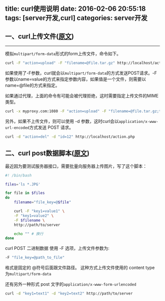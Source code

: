 title: curl使用说明
date: 2016-02-06 20:55:18
tags: [server开发,curl]
categories: server开发
---

## 一、curl上传文件([原文](http://blog.charlee.li/upload-with-curl/))
***
模拟`multipart/form-data`形式的form上传文件，命令如下。
``` bash
curl -F "action=upload" -F "filename=@file.tar.gz" http://localhost/action.php
```
<!--more-->

如果使用了-F参数，curl就会以`multipart/form-data`的方式发送POST请求。-F参数以name=value的方式来指定参数内容，如果值是一个文件，则需要以name=@file的方式来指定。

如果通过代理，上面的命令有可能会被代理拒绝，这时需要指定上传文件的MIME类型。
```bash
curl -x myproxy.com:1080 -F "action=upload" -F "filename=@file.tar.gz;type=application/octet-stream" http://localhost/action.php
```

另外，如果不上传文件，则可以使用 -d 参数，这时curl会以`application/x-www-url-encoded`方式发送 POST 请求。
```bash
curl -d "action=del" -d "id=12" http://localhost/action.php
```
## 二、curl post数据脚本([原文](http://blog.cocoabit.com/2013-11-06-mac-xia-shi-yong-curl-post-shu-ju/))

最近因为要测试服务器接口，需要批量向服务器上传图片，写了这个脚本：

```bash
#! /bin/bash

files='ls *.JPG'

for file in $files
do 
    filename="file_key=@$file"

    curl -F "key1=value1" \
    -F "key1=value2" \
    -F $filename \        
    http://path/to/server

    echo "" # 换行
done
```

curl POST 二进制数据 使用 -F 选项，上传文件参数为:

```bash
-F "file_key=@path_to_file"    
```

格式是固定的 @符号后面跟文件路径。
这种方式上传文件使用的 content type 为`multipart/form-data`

还有另外一种形式 post 文字的`application/x-www-form-urlencoded`
```bash
curl -d "key1=text1" -d "key2=text2" http://path/to/server
```
